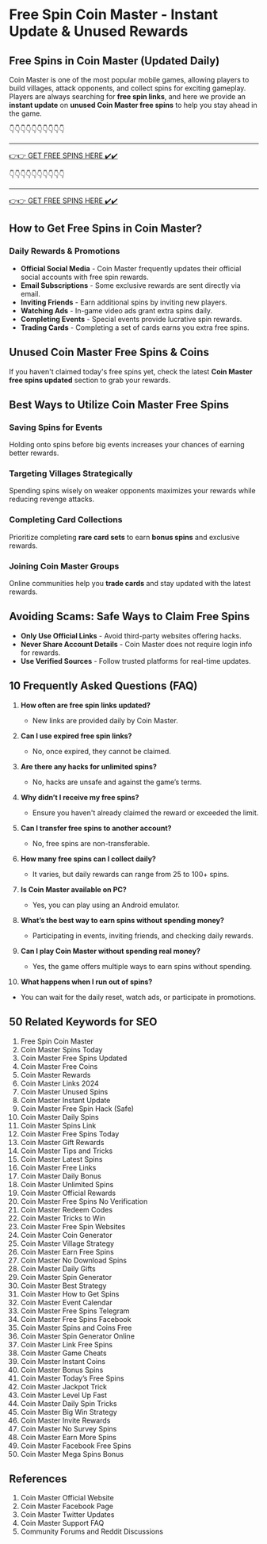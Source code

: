 # Free Spin Coin Master - Instant Update & Unused Rewards

## Free Spins in Coin Master (Updated Daily)

Coin Master is one of the most popular mobile games, allowing players to build villages, attack opponents, and collect spins for exciting gameplay. Players are always searching for **free spin links**, and here we provide an **instant update** on **unused Coin Master free spins** to help you stay ahead in the game.


👇👇👇👇👇👇👇👇👇👇

---

[👉👉 GET FREE SPINS HERE ✔️✔️ ](https://therewardgate.com/free-coin-master-spin/)


👇👇👇👇👇👇👇👇👇👇

---

[👉👉 GET FREE SPINS HERE ✔️✔️ ](https://therewardgate.com/free-coin-master-spin/)


## How to Get Free Spins in Coin Master?

### Daily Rewards & Promotions

- **Official Social Media** - Coin Master frequently updates their official social accounts with free spin rewards.
- **Email Subscriptions** - Some exclusive rewards are sent directly via email.
- **Inviting Friends** - Earn additional spins by inviting new players.
- **Watching Ads** - In-game video ads grant extra spins daily.
- **Completing Events** - Special events provide lucrative spin rewards.
- **Trading Cards** - Completing a set of cards earns you extra free spins.

## Unused Coin Master Free Spins & Coins

If you haven't claimed today's free spins yet, check the latest **Coin Master free spins updated** section to grab your rewards.

## Best Ways to Utilize Coin Master Free Spins

### Saving Spins for Events

Holding onto spins before big events increases your chances of earning better rewards.

### Targeting Villages Strategically

Spending spins wisely on weaker opponents maximizes your rewards while reducing revenge attacks.

### Completing Card Collections

Prioritize completing **rare card sets** to earn **bonus spins** and exclusive rewards.

### Joining Coin Master Groups

Online communities help you **trade cards** and stay updated with the latest rewards.

## Avoiding Scams: Safe Ways to Claim Free Spins

- **Only Use Official Links** - Avoid third-party websites offering hacks.
- **Never Share Account Details** - Coin Master does not require login info for rewards.
- **Use Verified Sources** - Follow trusted platforms for real-time updates.

## 10 Frequently Asked Questions (FAQ)

1. **How often are free spin links updated?**
   - New links are provided daily by Coin Master.

2. **Can I use expired free spin links?**
   - No, once expired, they cannot be claimed.

3. **Are there any hacks for unlimited spins?**
   - No, hacks are unsafe and against the game’s terms.

4. **Why didn’t I receive my free spins?**
   - Ensure you haven't already claimed the reward or exceeded the limit.

5. **Can I transfer free spins to another account?**
   - No, free spins are non-transferable.

6. **How many free spins can I collect daily?**
   - It varies, but daily rewards can range from 25 to 100+ spins.

7. **Is Coin Master available on PC?**
   - Yes, you can play using an Android emulator.

8. **What’s the best way to earn spins without spending money?**
   - Participating in events, inviting friends, and checking daily rewards.

9. **Can I play Coin Master without spending real money?**
   - Yes, the game offers multiple ways to earn spins without spending.

10. **What happens when I run out of spins?**
   - You can wait for the daily reset, watch ads, or participate in promotions.

## 50 Related Keywords for SEO

1. Free Spin Coin Master
2. Coin Master Spins Today
3. Coin Master Free Spins Updated
4. Coin Master Free Coins
5. Coin Master Rewards
6. Coin Master Links 2024
7. Coin Master Unused Spins
8. Coin Master Instant Update
9. Coin Master Free Spin Hack (Safe)
10. Coin Master Daily Spins
11. Coin Master Spins Link
12. Coin Master Free Spins Today
13. Coin Master Gift Rewards
14. Coin Master Tips and Tricks
15. Coin Master Latest Spins
16. Coin Master Free Links
17. Coin Master Daily Bonus
18. Coin Master Unlimited Spins
19. Coin Master Official Rewards
20. Coin Master Free Spins No Verification
21. Coin Master Redeem Codes
22. Coin Master Tricks to Win
23. Coin Master Free Spin Websites
24. Coin Master Coin Generator
25. Coin Master Village Strategy
26. Coin Master Earn Free Spins
27. Coin Master No Download Spins
28. Coin Master Daily Gifts
29. Coin Master Spin Generator
30. Coin Master Best Strategy
31. Coin Master How to Get Spins
32. Coin Master Event Calendar
33. Coin Master Free Spins Telegram
34. Coin Master Free Spins Facebook
35. Coin Master Spins and Coins Free
36. Coin Master Spin Generator Online
37. Coin Master Link Free Spins
38. Coin Master Game Cheats
39. Coin Master Instant Coins
40. Coin Master Bonus Spins
41. Coin Master Today’s Free Spins
42. Coin Master Jackpot Trick
43. Coin Master Level Up Fast
44. Coin Master Daily Spin Tricks
45. Coin Master Big Win Strategy
46. Coin Master Invite Rewards
47. Coin Master No Survey Spins
48. Coin Master Earn More Spins
49. Coin Master Facebook Free Spins
50. Coin Master Mega Spins Bonus

## References

1. Coin Master Official Website
2. Coin Master Facebook Page
3. Coin Master Twitter Updates
4. Coin Master Support FAQ
5. Community Forums and Reddit Discussions
